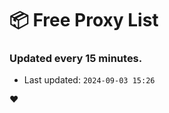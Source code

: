 # :package: Free Proxy List
### Updated every 15 minutes.

- Last updated: `2024-09-03 15:26`

:heart:
